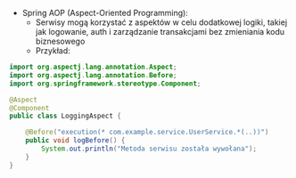 
- Spring AOP (Aspect-Oriented Programming):
	- Serwisy mogą korzystać z aspektów w celu dodatkowej logiki, takiej jak logowanie, auth i zarządzanie transakcjami bez zmieniania kodu biznesowego
	- Przykład:
```java
import org.aspectj.lang.annotation.Aspect;
import org.aspectj.lang.annotation.Before;
import org.springframework.stereotype.Component;

@Aspect
@Component
public class LoggingAspect {

    @Before("execution(* com.example.service.UserService.*(..))")
    public void logBefore() {
        System.out.println("Metoda serwisu została wywołana");
    }
}

```